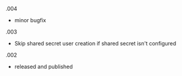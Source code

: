 .004
- minor bugfix

.003
- Skip shared secret user creation if shared secret isn't configured

.002
- released and published